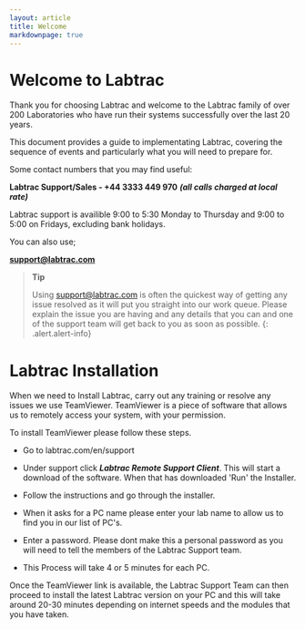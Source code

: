 ```yaml
---
layout: article
title: Welcome
markdownpage: true
---
```

# Welcome to Labtrac



Thank you for choosing Labtrac and welcome to the Labtrac family of over 200 Laboratories who have run their systems successfully over the last 20 years.


This document provides a guide to implementating Labtrac, covering the sequence of events and particularly what you will need to prepare for.


Some contact numbers that you may find useful:

**Labtrac Support/Sales - +44 3333 449 970**
***(all calls charged at local rate)***

Labtrac support is availible 9:00 to 5:30 Monday to Thursday and 9:00 to 5:00 on Fridays, excluding bank holidays.

You can also use;

**support@labtrac.com**

>**Tip**
>
>Using support@labtrac.com is often the quickest way of getting any issue resolved as it will put you straight into our work queue. Please explain the issue you are having and any details that you can and one of the support team will get back to you as soon as possible.
{: .alert.alert-info}


<a class="offset" name="#0.1"></a>

# Labtrac Installation

When we need to Install Labtrac, carry out any training or resolve any issues we use TeamViewer. TeamViewer is a piece of software that allows us to remotely access your system, with your permission.

To install TeamViewer please follow these steps.

* Go to labtrac.com/en/support

* Under support click ***Labtrac Remote Support Client***. This will start a download of the software. When that has downloaded 'Run' the Installer.

* Follow the instructions and go through the installer.

* When it asks for a PC name please enter your lab name to allow us to find you in our list of PC's.

* Enter a password. Please dont make this a personal password as you will need to tell the members of the Labtrac Support team.

* This Process will take 4 or 5 minutes for each PC.

Once the TeamViewer link is available, the Labtrac Support Team can then proceed to install the latest Labtrac version on your PC and this will take around 20-30 minutes depending on internet speeds and the modules that you have taken.
